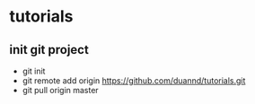 # tutorials
## init git project
- git init
- git remote add origin https://github.com/duannd/tutorials.git
- git pull origin master